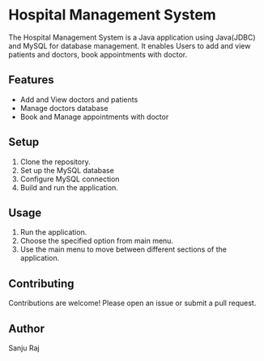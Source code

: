 
<h1> Hospital Management System</h1>

<p>The Hospital Management System is a Java application using Java(JDBC) and MySQL for database management. It enables Users to add and view patients and doctors, book appointments with doctor.</p>

<h2>Features</h2>
<ul>
<li>Add and View doctors and patients</li>
<li>Manage doctors database</li>
<li>Book and Manage appointments with doctor</li>
</ul>
<h2>Setup</h2>
<ol>
<li>Clone the repository.</li>
<li>Set up the MySQL database </li>
<li>Configure MySQL connection</li>
<li>Build and run the application.</li>
</ol>
<h2>Usage</h2>
<ol>
<li>Run the application.</li>
<li>Choose the specified option from main menu.</li>
<li>Use the main menu to move between different sections of the application.</li>
</ol>
<h2>Contributing</h2>
<p>Contributions are welcome! Please open an issue or submit a pull request.</p>
<h2>Author</h2>
<p>Sanju Raj</p>
